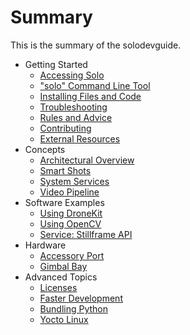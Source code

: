 # Summary

This is the summary of the solodevguide.

* Getting Started
   * [Accessing Solo](starting-network.md)
   * ["solo" Command Line Tool](starting-utils.md)
   * [Installing Files and Code](starting-installing.md)
   * [Troubleshooting](starting-troubleshooting.md)
   * [Rules and Advice](starting-rules.md)
   * [Contributing](starting-contributing.md)
   * [External Resources](starting-resources.md)
* Concepts
   * [Architectural Overview](concept-architecture.md)
   * [Smart Shots](concept-smartshot.md)
   * [System Services](concept-service.md)
   * [Video Pipeline](concept-video.md)
* Software Examples
   * [Using DroneKit](example-dronekit.md)
   * [Using OpenCV](example-opencv.md)
   * [Service: Stillframe API](example-stillframe.md)
* Hardware
   * [Accessory Port](hardware-accessorybay.md)
   * [Gimbal Bay](hardware-gimbalbay.md)
* Advanced Topics
   * [Licenses](advanced-licenses.md)
   * [Faster Development](advanced-fasterdev.md)
   * [Bundling Python](advanced-python.md)
   * [Yocto Linux](advanced-linux.md)

